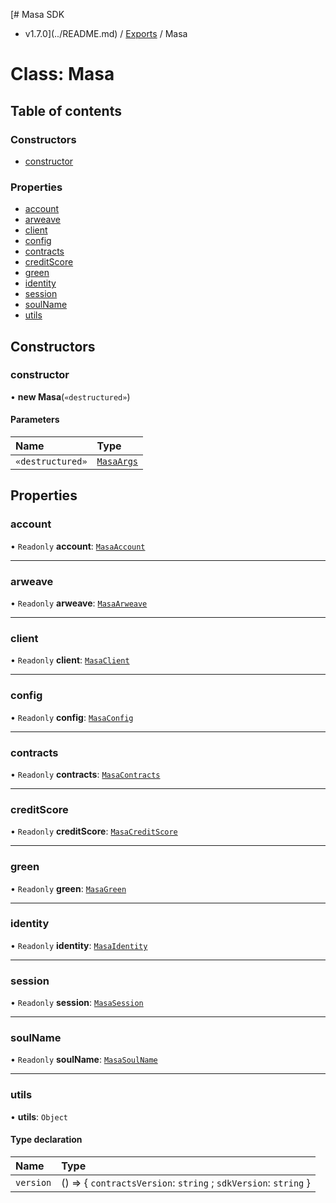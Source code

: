 [# Masa SDK
 - v1.7.0](../README.md) / [Exports](../modules.md) / Masa

# Class: Masa

## Table of contents

### Constructors

- [constructor](Masa.md#constructor)

### Properties

- [account](Masa.md#account)
- [arweave](Masa.md#arweave)
- [client](Masa.md#client)
- [config](Masa.md#config)
- [contracts](Masa.md#contracts)
- [creditScore](Masa.md#creditscore)
- [green](Masa.md#green)
- [identity](Masa.md#identity)
- [session](Masa.md#session)
- [soulName](Masa.md#soulname)
- [utils](Masa.md#utils)

## Constructors

### constructor

• **new Masa**(`«destructured»`)

#### Parameters

| Name | Type |
| :------ | :------ |
| `«destructured»` | [`MasaArgs`](../interfaces/MasaArgs.md) |

## Properties

### account

• `Readonly` **account**: [`MasaAccount`](MasaAccount.md)

___

### arweave

• `Readonly` **arweave**: [`MasaArweave`](MasaArweave.md)

___

### client

• `Readonly` **client**: [`MasaClient`](MasaClient.md)

___

### config

• `Readonly` **config**: [`MasaConfig`](../interfaces/MasaConfig.md)

___

### contracts

• `Readonly` **contracts**: [`MasaContracts`](MasaContracts.md)

___

### creditScore

• `Readonly` **creditScore**: [`MasaCreditScore`](MasaCreditScore.md)

___

### green

• `Readonly` **green**: [`MasaGreen`](MasaGreen.md)

___

### identity

• `Readonly` **identity**: [`MasaIdentity`](MasaIdentity.md)

___

### session

• `Readonly` **session**: [`MasaSession`](MasaSession.md)

___

### soulName

• `Readonly` **soulName**: [`MasaSoulName`](MasaSoulName.md)

___

### utils

• **utils**: `Object`

#### Type declaration

| Name | Type |
| :------ | :------ |
| `version` | () => { `contractsVersion`: `string` ; `sdkVersion`: `string`  } |
